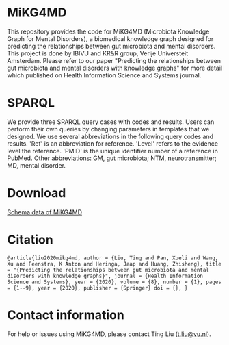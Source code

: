 # MiKG4MD
This repository provides the code for MiKG4MD (Microbiota Knowledge Graph for Mental Disorders), a biomedical knowledge graph designed for predicting the relationships between gut microbiota and mental disorders. This project is done by IBIVU and KR&R group, Verije Universteit Amsterdam. Please refer to our paper "Predicting the relationships between gut microbiota and mental disorders with knowledge graphs" for more detail which published on Health Information Science and Systems journal. 
# SPARQL
We provide three SPARQL query cases with codes and results. Users can perform their own queries by changing parameters in templates that we designed. We use several abbreviations in the following query codes and results. 'Ref' is an abbreviation for reference. 'Level' refers to the evidence level the reference. 'PMID' is the unique identifier number of a reference in PubMed. Other abbreviations: GM, gut microbiota; NTM, neurotransmitter; MD, mental disorder. 
# Download
[Schema data of MiKG4MD](docs/mikg_schema_data.ttl)
# Citation
`@article{liu2020mikg4md,
    author = {Liu, Ting and Pan, Xueli and Wang, Xu and Feenstra, K Anton and Heringa, Jaap and Huang, Zhisheng},
    title = "{Predicting the relationships between gut microbiota and mental disorders with knowledge graphs}",
    journal = {Health Information Science and Systems},
    year = {2020},
    volume = {8},
    number = {1},
    pages = {1--9},
    year = {2020},
    publisher = {Springer}
    doi = {},
}`
# Contact information
For help or issues using MiKG4MD, please contact Ting Liu (t.liu@vu.nl).
